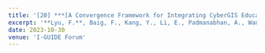 ```yaml
---
title: '[20] ***[A Convergence Framework for Integrating CyberGIS Education and Research on I-GUIDE Platform](https://docs.lib.purdue.edu/iguide/2024/presentations/1/)***'
excerpt: '**Lyu, F.**, Baig, F., Kang, Y., Li, E., Padmanabhan, A., Wang, S. (2024). A Convergence Framework for Integrating CyberGIS Education and Research on I-GUIDE Platform. I-GUIDE Forum. DOI: 10.5703/1288284317798'
date: 2023-10-30
venue: 'I-GUIDE Forum'
---
```

